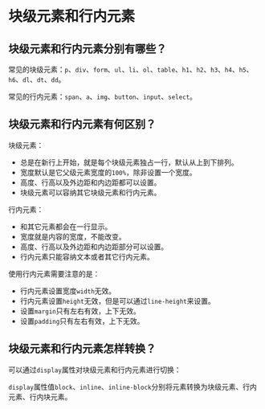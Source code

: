 # 块级元素和行内元素

## 块级元素和行内元素分别有哪些？

常见的块级元素：`p`、`div`、`form`、`ul`、`li`、`ol`、`table`、`h1`、`h2`、`h3`、`h4`、`h5`、`h6`、`dl`、`dt`、`dd`。

常见的行内元素：`span`、`a`、`img`、`button`、`input`、`select`。

## 块级元素和行内元素有何区别？

块级元素：

- 总是在新行上开始，就是每个块级元素独占一行，默认从上到下排列。
- 宽度默认是它父级元素宽度的`100%`，除非设置一个宽度。
- 高度、行高以及外边距和内边距都可以设置。
- 块级元素可以容纳其它块级元素和行内元素。

行内元素：

- 和其它元素都会在一行显示。
- 宽度就是内容的宽度，不能改变。
- 高度、行高以及外边距和内边距部分可以设置。
- 行内元素只能容纳文本或者其它行内元素。

使用行内元素需要注意的是：

- 行内元素设置宽度`width`无效。
- 行内元素设置`height`无效，但是可以通过`line-height`来设置。
- 设置`margin`只有左右有效，上下无效。
- 设置`padding`只有左右有效，上下无效。

## 块级元素和行内元素怎样转换？

可以通过`display`属性对块级元素和行内元素进行切换：

`display`属性值`block`、`inline`、`inline-block`分别将元素转换为块级元素、行内元素、行内块元素。
